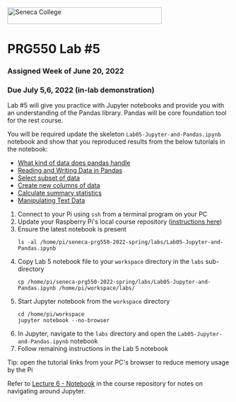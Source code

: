 <img src="../images/senecac.gif" alt="Seneca College" height="38" width="349" />

# PRG550 Lab #5

### Assigned Week of June 20, 2022

### Due July 5,6, 2022 (in-lab demonstration)

Lab #5 will give you practice with Jupyter notebooks and provide you with an understanding of the Pandas library.
Pandas will be core foundation tool for the rest course.

You will be required update the skeleton `Lab05-Jupyter-and-Pandas.ipynb` notebook and show that 
you reproduced results from the below tutorials in the notebook:

- [What kind of data does pandas handle](https://pandas.pydata.org/docs/getting_started/intro_tutorials/01_table_oriented.html)
- [Reading and Writing Data in Pandas](https://pandas.pydata.org/docs/getting_started/intro_tutorials/02_read_write.html)
- [Select subset of data](https://pandas.pydata.org/docs/getting_started/intro_tutorials/03_subset_data.html)
- [Create new columns of data](https://pandas.pydata.org/docs/getting_started/intro_tutorials/05_add_columns.html)
- [Calculate summary statistics](https://pandas.pydata.org/docs/getting_started/intro_tutorials/06_calculate_statistics.html)
- [Manipulating Text Data](https://pandas.pydata.org/docs/getting_started/intro_tutorials/10_text_data.html)


1. Connect to your Pi using `ssh` from a terminal program on your PC
1. Update your Raspberry Pi's local course repository ([instructions here](../references/Tips_and_Tricks.md#updating-local-course-repository-from-github))
1. Ensure the latest notebook is present
    ```
    ls -al /home/pi/seneca-prg550-2022-spring/labs/Lab05-Jupyter-and-Pandas.ipynb
    ```
1. Copy Lab 5 notebook file to your `workspace` directory in the `labs` sub-directory
    ```
    cp /home/pi/seneca-prg550-2022-spring/labs/Lab05-Jupyter-and-Pandas.ipynb /home/pi/workspace/labs/
    ```
1. Start Jupyter notebook from the `workspace` directory
    ```
    cd /home/pi/workspace
    jupyter notebook --no-browser
    ```
1. In Jupyter, navigate to the `labs` directory and open the `Lab05-Jupyter-and-Pandas.ipynb` notebook
1. Follow remaining instructions in the Lab 5 notebook

Tip: open the tutorial links from your PC's browser to reduce memory usage by the Pi

Refer to [Lecture 6 - Notebook](../lectures/Lecture06-Jupyter-Notes.ipynb) in the course repository for notes on navigating around Jupyter.
